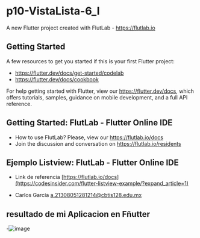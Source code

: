 # p10-VistaLista-6_I

A new Flutter project created with FlutLab - https://flutlab.io

## Getting Started

A few resources to get you started if this is your first Flutter project:

- https://flutter.dev/docs/get-started/codelab
- https://flutter.dev/docs/cookbook

For help getting started with Flutter, view our
https://flutter.dev/docs, which offers tutorials,
samples, guidance on mobile development, and a full API reference.

## Getting Started: FlutLab - Flutter Online IDE

- How to use FlutLab? Please, view our https://flutlab.io/docs
- Join the discussion and conversation on https://flutlab.io/residents

## Ejemplo Listview: FlutLab - Flutter Online IDE

- Link de referencia [https://flutlab.io/docs](https://codesinsider.com/flutter-listview-example/?expand_article=1)


- Carlos García a.21308051281214@cbtis128.edu.mx

## resultado de mi Aplicacion en Fñutter
-![image](https://github.com/GarciaC128/p10-appList-6I/assets/143743720/3b84983f-6f7e-4950-b5b6-968a88a91e3d)



